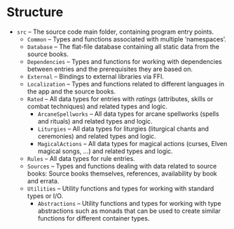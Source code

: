 # Structure

- `src` – The source code main folder, containing program entry points.
  - `Common` – Types and functions associated with multiple ‘namespaces’.
  - `Database` – The flat-file database containing all static data from the source books.
  - `Dependencies` – Types and functions for working with dependencies between entries and the prerequisites they are based on.
  - `External` – Bindings to external libraries via FFI.
  - `Localization` – Types and functions related to different languages in the app and the source books.
  - `Rated` – All data types for entries with *ratings* (attributes, skills or combat techniques) and related types and logic.
    - `ArcaneSpellworks` – All data types for arcane spellworks (spells and rituals) and related types and logic.
    - `Liturgies` – All data types for liturgies (liturgical chants and ceremonies) and related types and logic.
    - `MagicalActions` – All data types for magical actions (curses, Elven magical songs, …) and related types and logic.
  - `Rules` – All data types for rule entries.
  - `Sources` – Types and functions dealing with data related to source books: Source books themselves, references, availability by book and errata.
  - `Utilities` – Utility functions and types for working with standard types or I/O.
    - `Abstractions` – Utility functions and types for working with type abstractions such as monads that can be used to create similar functions for different container types.
